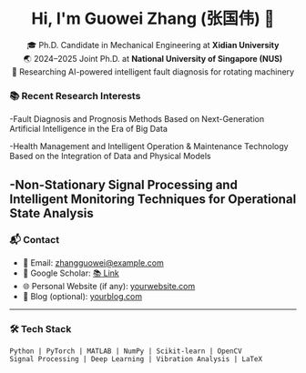 
<h1 align="center">Hi, I'm Guowei Zhang (张国伟) 👋</h1>

<p align="center">
  🎓 Ph.D. Candidate in Mechanical Engineering at <strong>Xidian University</strong><br>
  🌏 2024–2025 Joint Ph.D. at <strong>National University of Singapore (NUS)</strong><br>
  🤖 Researching AI-powered intelligent fault diagnosis for rotating machinery<br>
</p>

### 📚 Recent Research Interests

-Fault Diagnosis and Prognosis Methods Based on Next-Generation Artificial Intelligence in the Era of Big Data

-Health Management and Intelligent Operation & Maintenance Technology Based on the Integration of Data and Physical Models

-Non-Stationary Signal Processing and Intelligent Monitoring Techniques for Operational State Analysis
---

### 📬 Contact

- 📧 Email: [zhangguowei@example.com](mailto:zhangguowei@example.com)
- 🔗 Google Scholar: [📚 Link](https://scholar.google.com/citations?hl=en&user=tbnYvfwAAAAJ)
- 🌐 Personal Website (if any): [yourwebsite.com](https://yourwebsite.com)
- 📝 Blog (optional): [yourblog.com](https://yourblog.com)

---

### 🛠️ Tech Stack

```text
Python | PyTorch | MATLAB | NumPy | Scikit-learn | OpenCV
Signal Processing | Deep Learning | Vibration Analysis | LaTeX
